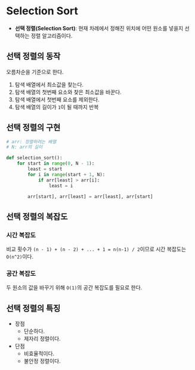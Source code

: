 # Selection Sort

- **선택 정렬(Selection Sort)**: 현재 차례에서 정해진 위치에 어떤 원소를 넣을지 선택하는 정렬 알고리즘이다.



## 선택 정렬의 동작

오름차순을 기준으로 한다.

1. 탐색 배열에서 최소값을 찾는다.
2. 탐색 배열의 첫번째 요소와 찾은 최소값을 바꾼다.
3. 탐색 배열에서 첫번째 요소를 제외한다.
4. 탐색 배열의 길이가 `1`이 될 때까지 반복



## 선택 정렬의 구현

```python
# arr: 정렬하려는 배열
# N: arr의 길이

def selection_sort():
	for start in range(0, N - 1):
		least = start
		for i in range(start + 1, N):
			if arr[least] > arr[i]:
				least = i

		arr[start], arr[least] = arr[least], arr[start]
```



## 선택 정렬의 복잡도

### 시간 복잡도

비교 횟수가 `(n - 1) + (n - 2) + ... + 1 = n(n-1) / 2`이므로 시간 복잡도는 `O(n^2)`이다.



### 공간 복잡도

두 원소의 값을 바꾸기 위해 `O(1)`의 공간 복잡도를 필요로 한다.



## 선택 정렬의 특징

- 장점
  - 단순하다.
  - 제자리 정렬이다.
- 단점
  - 비효율적이다.
  - 불안정 정렬이다.

